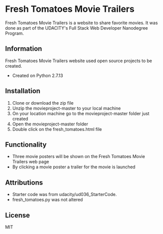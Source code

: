 # Fresh Tomatoes Movie Trailers

Fresh Tomatoes Movie Trailers is a website to share favorite movies.  It was done as part of the UDACITY's Full Stack Web Developer Nanodegree Program.  

## Information

Fresh Tomatoes Movie Trailers website used open source projects to be created.

- Created on Python 2.7.13

## Installation

1. Clone or download the zip file
2. Unzip the movieproject-master to your local machine
3. On your location machine go to the movieproject-master folder just created
4. Open the movieproject-master folder
5. Double click on the fresh_tomatoes.html file


## Functionality
- Three movie posters will be shown on the Fresh Tomatoes Movie Trailers web page
- By clicking a movie poster a trailer for the movie is launched

## Attributions
- Starter code was from udacity/ud036_StarterCode.
- fresh_tomatoes.py was not altered

License
----

MIT